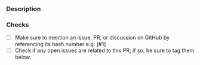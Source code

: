 ### Description

<!-- Please describe the change(s) made in your PR -->

### Checks

<!-- you can mention an issue, PR, or discussion on GitHub by referencing its hash number e.g: [#1](https://github.com/piyushgarg-dev/leetcode-whisper-chrome-extension/issues/1) -->

- [ ] Make sure to mention an issue, PR, or discussion on GitHub by referencing its hash number e.g: [#1]
- [ ] Check if any open issues are related to this PR; if so, be sure to tag them below.
